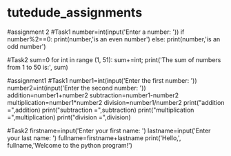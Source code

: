 # tutedude_assignments
#assignment 2
#Task1
number=int(input('Enter a number: '))
if number%2==0:
    print(number,'is an even number')
else:
    print(number,'is an odd number')

#Task2
sum=0
for int in range (1, 51):
    sum+=int;
print('The sum of numbers from 1 to 50 is:', sum)





#assignment1
#Task1
number1=int(input('Enter the first number: '))
number2=int(input('Enter the second number: '))
addition=number1+number2
subtraction=number1-number2
multiplication=number1*number2
division=number1/number2
print("addition =",addition)
print("subtraction =",subtraction)
print("multiplication =",multiplication)
print("division =",division)

#Task2
firstname=input('Enter your first name: ')
lastname=input('Enter your last name: ')
fullname=firstname+lastname
print('Hello,', fullname,'Welcome to the python program!')
